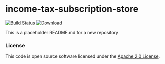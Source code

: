 
# income-tax-subscription-store

[![Build Status](https://travis-ci.org/hmrc/income-tax-subscription-store.svg?branch=master)](https://travis-ci.org/hmrc/income-tax-subscription-store) [ ![Download](https://api.bintray.com/packages/hmrc/releases/income-tax-subscription-store/images/download.svg) ](https://bintray.com/hmrc/releases/income-tax-subscription-store/_latestVersion)

This is a placeholder README.md for a new repository

### License

This code is open source software licensed under the [Apache 2.0 License]("http://www.apache.org/licenses/LICENSE-2.0.html").
    